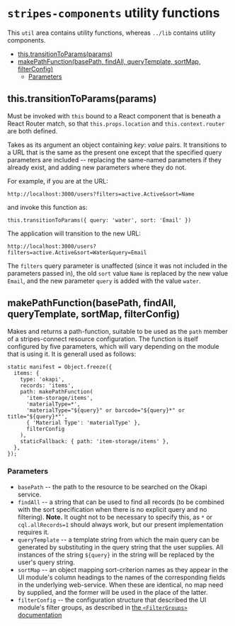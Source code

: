 # `stripes-components` utility functions

This `util` area contains utility functions, whereas `../lib` contains utility components.

<!-- ../../okapi/doc/md2toc -l 2 README.md -->
* [this.transitionToParams(params)](#thistransitiontoparamsparams)
* [makePathFunction(basePath, findAll, queryTemplate, sortMap, filterConfig)](#makepathfunctionbasepath-findall-querytemplate-sortmap-filterconfig)
    * [Parameters](#parameters)


## this.transitionToParams(params)

Must be invoked with `this` bound to a React component that is beneath a React Router match, so that `this.props.location` and `this.context.router` are both defined.

Takes as its argument an object containing _key_: _value_ pairs. It transitions to a URL that is the same as the present one except that the specified query parameters are included -- replacing the same-named parameters if they already exist, and adding new parameters where they do not.

For example, if you are at the URL:
```
http://localhost:3000/users?filters=active.Active&sort=Name
```
and invoke this function as:
```
this.transitionToParams({ query: 'water', sort: 'Email' })
```
The application will transition to the new URL:
```
http://localhost:3000/users?filters=active.Active&sort=Water&query=Email
```
The `filters` query parameter is unaffected (since it was not included in the parameters passed in), the old `sort` value `Name` is replaced by the new value `Email`, and the new parameter `query` is added with the value `water`.


## makePathFunction(basePath, findAll, queryTemplate, sortMap, filterConfig)

Makes and returns a path-function, suitable to be used as the `path` member of a stripes-connect resource configuration. The function is itself configured by five parameters, which will vary depending on the module that is using it. It is generall used as follows:
```
static manifest = Object.freeze({
  items: {
    type: 'okapi',
    records: 'items',
    path: makePathFunction(
      'item-storage/items',
      'materialType=*',
      'materialType="${query}" or barcode="${query}*" or title="${query}*"',
      { 'Material Type': 'materialType' },
      filterConfig
    ),
    staticFallback: { path: 'item-storage/items' },
  },
});

```
### Parameters

* `basePath` -- the path to the resource to be searched on the Okapi service.
* `findAll` -- a string that can be used to find all records (to be combined with the sort specification when there is no explicit query and no filtering). **Note.** It ought not to be necessary to specify this, as `*` or `cql.allRecords=1` should always work, but our present implementation requires it.
* `queryTemplate` -- a template string from which the main query can be generated by substituting in the query string that the user supplies. All instances of the string `${query}` in the string will be replaced by the user's query string.
* `sortMap` -- an object mapping sort-criterion names as they appear in the UI module's column headings to the names of the corresponding fields in the underlying web-service. When these are identical, no map need by supplied, and the former will be used in the place of the latter.
* `filterConfig` -- the configuration structure that described the UI module's filter groups, as described in [the `<FilterGroups>` documentation](../lib/FilterGroups/readme.md)

